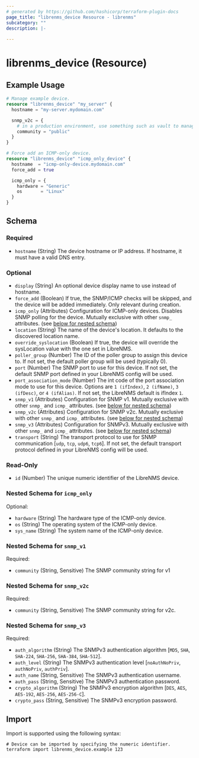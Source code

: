 ```yaml
---
# generated by https://github.com/hashicorp/terraform-plugin-docs
page_title: "librenms_device Resource - librenms"
subcategory: ""
description: |-
  
---
```


# librenms_device (Resource)



## Example Usage

```terraform
# Manage example device.
resource "librenms_device" "my_server" {
  hostname = "my-server.mydomain.com"

  snmp_v2c = {
    # in a production environment, use something such as vault to manage and provide the secrets value
    community = "public"
  }
}

# Force add an ICMP-only device.
resource "librenms_device" "icmp_only_device" {
  hostname  = "icmp-only-device.mydomain.com"
  force_add = true

  icmp_only = {
    hardware = "Generic"
    os       = "Linux"
  }
}
```

<!-- schema generated by tfplugindocs -->
## Schema

### Required

- `hostname` (String) The device hostname or IP address. If hostname, it must have a valid DNS entry.

### Optional

- `display` (String) An optional device display name to use instead of hostname.
- `force_add` (Boolean) If true, the SNMP/ICMP checks will be skipped, and the device will be added immediately. Only relevant during creation.
- `icmp_only` (Attributes) Configuration for ICMP-only devices. Disables SNMP polling for the device. Mutually exclusive with other `snmp_` attributes. (see [below for nested schema](#nestedatt--icmp_only))
- `location` (String) The name of the device's location. It defaults to the discovered location name.
- `override_syslocation` (Boolean) If true, the device will override the sysLocation value with the one set in LibreNMS.
- `poller_group` (Number) The ID of the poller group to assign this device to. If not set, the default poller group will be used (typically 0).
- `port` (Number) The SNMP port to use for this device. If not set, the default SNMP port defined in your LibreNMS config will be used.
- `port_association_mode` (Number) The int code of the port association mode to use for this device. Options are `1 (ifIndex)`, `2 (ifName)`, `3 (ifDesc)`, or `4 (ifAlias)`. If not set, the LibreNMS default is ifIndex `1`.
- `snmp_v1` (Attributes) Configuration for SNMP v1. Mutually exclusive with other `snmp_` and `icmp_` attributes. (see [below for nested schema](#nestedatt--snmp_v1))
- `snmp_v2c` (Attributes) Configuration for SNMP v2c. Mutually exclusive with other `snmp_`  and `icmp_` attributes. (see [below for nested schema](#nestedatt--snmp_v2c))
- `snmp_v3` (Attributes) Configuration for SNMPv3. Mutually exclusive with other `snmp_`  and `icmp_` attributes. (see [below for nested schema](#nestedatt--snmp_v3))
- `transport` (String) The transport protocol to use for SNMP communication [`udp`, `tcp`, `udp6`, `tcp6`]. If not set, the default transport protocol defined in your LibreNMS config will be used.

### Read-Only

- `id` (Number) The unique numeric identifier of the LibreNMS device.

<a id="nestedatt--icmp_only"></a>
### Nested Schema for `icmp_only`

Optional:

- `hardware` (String) The hardware type of the ICMP-only device.
- `os` (String) The operating system of the ICMP-only device.
- `sys_name` (String) The system name of the ICMP-only device.


<a id="nestedatt--snmp_v1"></a>
### Nested Schema for `snmp_v1`

Required:

- `community` (String, Sensitive) The SNMP community string for v1


<a id="nestedatt--snmp_v2c"></a>
### Nested Schema for `snmp_v2c`

Required:

- `community` (String, Sensitive) The SNMP community string for v2c.


<a id="nestedatt--snmp_v3"></a>
### Nested Schema for `snmp_v3`

Required:

- `auth_algorithm` (String) The SNMPv3 authentication algorithm [`MD5`, `SHA`, `SHA-224`, `SHA-256`, `SHA-384`, `SHA-512`].
- `auth_level` (String) The SNMPv3 authentication level [`noAuthNoPriv`, `authNoPriv`, `authPriv`].
- `auth_name` (String, Sensitive) The SNMPv3 authentication username.
- `auth_pass` (String, Sensitive) The SNMPv3 authentication password.
- `crypto_algorithm` (String) The SNMPv3 encryption algorithm [`DES`, `AES`, `AES-192`, `AES-256`, `AES-256-C`].
- `crypto_pass` (String, Sensitive) The SNMPv3 encryption password.

## Import

Import is supported using the following syntax:

```shell
# Device can be imported by specifying the numeric identifier.
terraform import librenms_device.example 123
```
